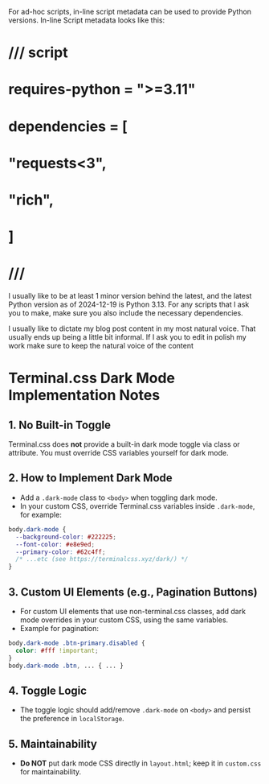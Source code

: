 For ad-hoc scripts, in-line script metadata can be used to provide Python versions.
In-line Script metadata looks like this:

# /// script
# requires-python = ">=3.11"
# dependencies = [
#   "requests<3",
#   "rich",
# ]
# ///

I usually like to be at least 1 minor version behind the latest,
and the latest Python version as of 2024-12-19 is Python 3.13.
For any scripts that I ask you to make, make sure you also include the necessary dependencies.

I usually like to dictate my blog post content in my most natural voice.
That usually ends up being a little bit informal.
If I ask you to edit in polish my work make sure to keep the natural voice of the content

# Terminal.css Dark Mode Implementation Notes

## 1. No Built-in Toggle
Terminal.css does **not** provide a built-in dark mode toggle via class or attribute. You must override CSS variables yourself for dark mode.

## 2. How to Implement Dark Mode
- Add a `.dark-mode` class to `<body>` when toggling dark mode.
- In your custom CSS, override Terminal.css variables inside `.dark-mode`, for example:

```css
body.dark-mode {
  --background-color: #222225;
  --font-color: #e8e9ed;
  --primary-color: #62c4ff;
  /* ...etc (see https://terminalcss.xyz/dark/) */
}
```

## 3. Custom UI Elements (e.g., Pagination Buttons)
- For custom UI elements that use non-terminal.css classes, add dark mode overrides in your custom CSS, using the same variables.
- Example for pagination:

```css
body.dark-mode .btn-primary.disabled {
  color: #fff !important;
}
body.dark-mode .btn, ... { ... }
```

## 4. Toggle Logic
- The toggle logic should add/remove `.dark-mode` on `<body>` and persist the preference in `localStorage`.

## 5. Maintainability
- **Do NOT** put dark mode CSS directly in `layout.html`; keep it in `custom.css` for maintainability.
